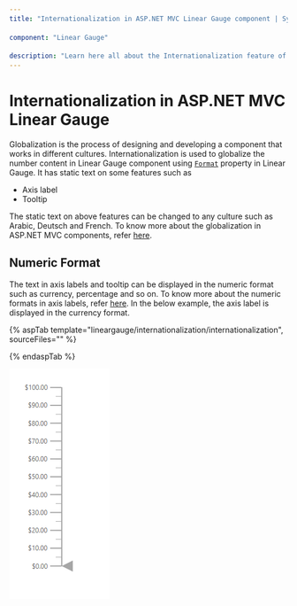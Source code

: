 ```yaml
---
title: "Internationalization in ASP.NET MVC Linear Gauge component | Syncfusion"

component: "Linear Gauge"

description: "Learn here all about the Internationalization feature of Syncfusion ASP.NET MVC Linear Gauge component and more."
---
```


# Internationalization in ASP.NET MVC Linear Gauge

Globalization is the process of designing and developing a component that works in different cultures. Internationalization is used to globalize the number content in Linear Gauge component using [`Format`](https://help.syncfusion.com/cr/aspnetmvc-js2/Syncfusion.EJ2.LinearGauge.LinearGauge.html#Syncfusion_EJ2_LinearGauge_LinearGauge_Format) property in Linear Gauge. It has static text on some features such as

* Axis label
* Tooltip

The static text on above features can be changed to any culture such as Arabic, Deutsch and French. To know more about the globalization in ASP.NET MVC components, refer [here](https://ej2.syncfusion.com/aspnetmvc/documentation/common/internationalization/).

## Numeric Format

The text in axis labels and tooltip can be displayed in the numeric format such as currency, percentage and so on. To know more about the numeric formats in axis labels, refer [here](axis/#displaying-numeric-format-in-labels). In the below example, the axis label is displayed in the currency format.

{% aspTab template="lineargauge/internationalization/internationalization", sourceFiles="" %}

{% endaspTab %}

![Linear Gauge with currency label format](../images/custom-label.png)